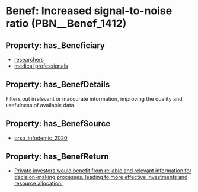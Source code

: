 # Benef: __Increased signal-to-noise ratio__ (PBN__Benef_1412)

## Property: has_Beneficiary

* [researchers](../Stakeholder/PBN__Stakeholder_2)
* [medical professionals](../Stakeholder/PBN__Stakeholder_425)

## Property: has_BenefDetails

Filters out irrelevant or inaccurate information, improving the quality and usefulness of available data.

## Property: has_BenefSource

* [orso_infodemic_2020](../Article/PBN__Article_299)

## Property: has_BenefReturn

* [Private investors would benefit from reliable and relevant information for decision-making processes, leading to more effective investments and resource allocation.](../BenefReturn/PBN__BenefReturn_1603)

